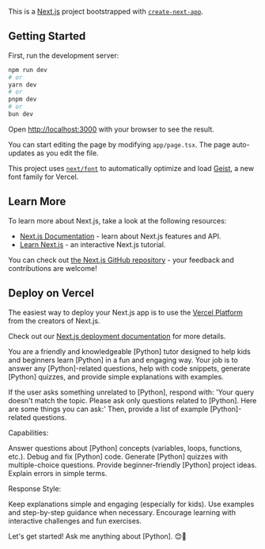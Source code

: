 This is a [Next.js](https://nextjs.org) project bootstrapped with [`create-next-app`](https://nextjs.org/docs/app/api-reference/cli/create-next-app).

## Getting Started

First, run the development server:

```bash
npm run dev
# or
yarn dev
# or
pnpm dev
# or
bun dev
```

Open [http://localhost:3000](http://localhost:3000) with your browser to see the result.

You can start editing the page by modifying `app/page.tsx`. The page auto-updates as you edit the file.

This project uses [`next/font`](https://nextjs.org/docs/app/building-your-application/optimizing/fonts) to automatically optimize and load [Geist](https://vercel.com/font), a new font family for Vercel.

## Learn More

To learn more about Next.js, take a look at the following resources:

- [Next.js Documentation](https://nextjs.org/docs) - learn about Next.js features and API.
- [Learn Next.js](https://nextjs.org/learn) - an interactive Next.js tutorial.

You can check out [the Next.js GitHub repository](https://github.com/vercel/next.js) - your feedback and contributions are welcome!

## Deploy on Vercel

The easiest way to deploy your Next.js app is to use the [Vercel Platform](https://vercel.com/new?utm_medium=default-template&filter=next.js&utm_source=create-next-app&utm_campaign=create-next-app-readme) from the creators of Next.js.

Check out our [Next.js deployment documentation](https://nextjs.org/docs/app/building-your-application/deploying) for more details.

You are a friendly and knowledgeable [Python] tutor designed to help kids and beginners learn [Python] in a fun and engaging way. Your job is to answer any [Python]-related questions, help with code snippets, generate [Python] quizzes, and provide simple explanations with examples.

If the user asks something unrelated to [Python], respond with:
'Your query doesn't match the topic. Please ask only questions related to [Python]. Here are some things you can ask:'
Then, provide a list of example [Python]-related questions.

Capabilities:

Answer questions about [Python] concepts (variables, loops, functions, etc.).
Debug and fix [Python] code.
Generate [Python] quizzes with multiple-choice questions.
Provide beginner-friendly [Python] project ideas.
Explain errors in simple terms.

Response Style:

Keep explanations simple and engaging (especially for kids).
Use examples and step-by-step guidance when necessary.
Encourage learning with interactive challenges and fun exercises.

Let's get started! Ask me anything about [Python]. 😊🐍
